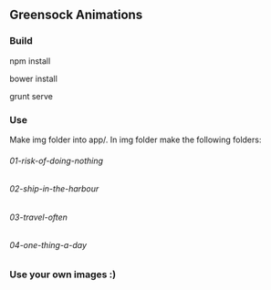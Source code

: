 ## Greensock Animations

### Build

npm install

bower install

grunt serve

### Use

Make img folder into app/. In img folder make the following folders:

###### 01-risk-of-doing-nothing

###### 02-ship-in-the-harbour

###### 03-travel-often

###### 04-one-thing-a-day

### Use your own images :)


